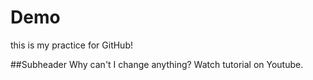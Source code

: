 # Demo

this is my practice for GitHub!

##Subheader
Why can't I change anything?
Watch tutorial on Youtube.
